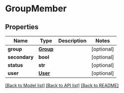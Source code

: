 # GroupMember

## Properties
Name | Type | Description | Notes
------------ | ------------- | ------------- | -------------
**group** | [**Group**](Group.md) |  | [optional] 
**secondary** | **bool** |  | [optional] 
**status** | **str** |  | [optional] 
**user** | [**User**](User.md) |  | [optional] 

[[Back to Model list]](../README.md#documentation-for-models) [[Back to API list]](../README.md#documentation-for-api-endpoints) [[Back to README]](../README.md)



